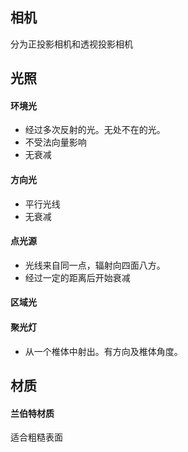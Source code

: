 ## 相机
分为正投影相机和透视投影相机

## 光照
#### 环境光
* 经过多次反射的光。无处不在的光。
* 不受法向量影响
* 无衰减
#### 方向光
* 平行光线
* 无衰减
#### 点光源
* 光线来自同一点，辐射向四面八方。
* 经过一定的距离后开始衰减
#### 区域光
#### 聚光灯
* 从一个椎体中射出。有方向及椎体角度。


## 材质
#### 兰伯特材质
适合粗糙表面
